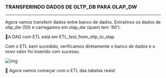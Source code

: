 <h3>TRANSFERINDO DADOS DE OLTP_DB PARA OLAP_DW</h3>

----------------------------------

Agora vamos transferir dados entre banco de dados. Extraímos os dados de oltp_dw (50) e carregamos em olap_dw (quem tem '60').

:pushpin:A DAG com ETL está em ETL_test_from_oltp_to_olap

Com o ETL bem sucedido, verificamos diretamente o banco de dados e o novo valor foi inserido com sucesso.

![img](https://lh7-rt.googleusercontent.com/docsz/AD_4nXeOjhY79Pn8avI45ZsaX7v3qogWVsGLAEF_UnSS4L2VKKbd_SYaVKv7qMOguU1isAmI1JTexoko4cWSK3ixn7JyO54Q5Cww18PaFRvZnn0ivU5wYZ3efzvkGJEr1qlo_pdrHevB77xr26Hw5e6prt-0TrY?key=mcTeGO_pylJdcN1ITL-rTQ)

:pushpin: ​Agora vamos começar com o ETL das tabelas reais!